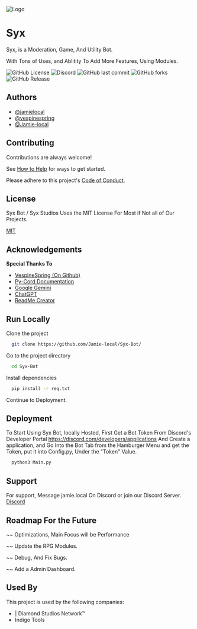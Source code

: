 
![Logo](https://images-ext-1.discordapp.net/external/puUF7JzRPMGcmB2CxVZwLIFos-vw6LXSemeZeADK4WQ/%3Fsize%3D1024/https/cdn.discordapp.com/avatars/1265672280655003648/be532d74da585723b40a87aef2a7316d.png?format=webp&quality=lossless&width=64&height=64)


# Syx 

Syx, is a Moderation, Game, And Utility Bot.

With Tons of Uses, and Ablitity To Add More Features, Using Modules.




![GitHub License](https://img.shields.io/github/license/Jamie-local/Syx-Bot)
![Discord](https://img.shields.io/discord/1122248853140291644)
![GitHub last commit](https://img.shields.io/github/last-commit/Jamie-local/Syx-Bot)
![GitHub forks](https://img.shields.io/github/forks/Jamie-local/Syx-Bot)
![GitHub Release](https://img.shields.io/github/v/release/Jamie-local/Syx-Bot)




## Authors

- [@jamielocal](https://www.github.com/jamielocal)
- [@vespinespring](https://github.com/VespineSpring)
- [@Jamie-local](https://github.com/Jamie-local)


## Contributing

Contributions are always welcome!

See [How to Help](https://jqm1e.xyz/docs/hth.html) for ways to get started.

Please adhere to this project's [Code of Conduct](https://jqm1e.xyz/important/syx).


## License
Syx Bot / Syx Studios Uses the MIT License For Most if Not all of Our Projects.

[MIT](https://choosealicense.com/licenses/mit/)


## Acknowledgements
**Special Thanks To**
 - [VespineSpring (On Github)](https://github.com/VespineSpring)
 - [Py-Cord Documentation](https://docs.pycord.dev/en/stable/)
 - [Google Gemini](https://gemini.google.com)
 - [ChatGPT](https://chatgpt.com)
 - [ReadMe Creator](https://readme.so)


## Run Locally

Clone the project

```bash
  git clone https://github.com/Jamie-local/Syx-Bot/
```

Go to the project directory

```bash
  cd Syx-Bot
```

Install dependencies

```bash
  pip install -r req.txt
```

Continue to Deployment.


## Deployment

To Start Using Syx Bot, locally Hosted,
First Get a Bot Token From Discord's Developer Portal
https://discord.com/developers/applications
And Create a application, and Go Into the Bot Tab from the Hamburger Menu
and get the Token, put it into Config.py, Under the "Token" Value.

```bash
  python3 Main.py
```


## Support

For support, Message jamie.local On Discord or join our Discord Server.
[Discord](https://dsc.gg/syxsupport)


## Roadmap For the Future

~~ Optimizations, Main Focus will be Performance

~~ Update the RPG Modules.

~~ Debug, And Fix Bugs.

~~ Add a Admin Dashboard.




## Used By

This project is used by the following companies:

- | Diamond Studios Network™
- Indigo Tools

